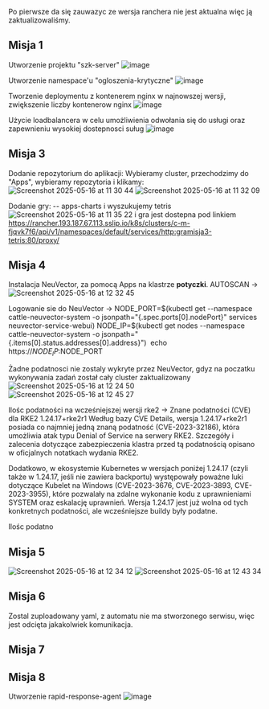 Po pierwsze da się zauwazyc ze wersja ranchera nie jest aktualna więc ją zaktualizowaliśmy.

## Misja 1
Utworzenie projektu "szk-server"
![image](https://github.com/user-attachments/assets/f89adae4-5cfa-4ea1-aae0-cee90a7eb7a3)


Utworzenie namespace'u "ogloszenia-krytyczne"
![image](https://github.com/user-attachments/assets/30d448af-36d7-46a2-a77d-24f26183207e)


Tworzenie deploymentu z kontenerem nginx w najnowszej wersji, zwiększenie liczby kontenerow nginx
![image](https://github.com/user-attachments/assets/00fefbb4-a198-4793-b8ba-f5d2b3e0447c)

Użycie loadbalancera w celu umożliwienia odwołania się do usługi oraz zapewnieniu wysokiej dostepnosci suług
![image](https://github.com/user-attachments/assets/60807293-020e-483d-9341-6059ffed84c4)


## Misja 3
  Dodanie repozytorium do aplikacji:
  Wybieramy cluster, przechodzimy do "Apps", wybieramy repozytoria i klikamy:
  ![Screenshot 2025-05-16 at 11 30 44](https://github.com/user-attachments/assets/08cefac9-338c-4b7c-b3dc-c60cd094ffa9)
  ![Screenshot 2025-05-16 at 11 32 09](https://github.com/user-attachments/assets/a5048d48-fe12-44f8-a00f-c2cce6188d3f)

  Dodanie gry:
  -- apps-charts i wyszukujemy tetris
![Screenshot 2025-05-16 at 11 35 22](https://github.com/user-attachments/assets/fc7617fe-4b4a-406b-aabf-ccba79b6bb6d)
i gra jest dostepna pod linkiem
https://rancher.193.187.67.113.sslip.io/k8s/clusters/c-m-fjqvk7f6/api/v1/namespaces/default/services/http:gramisja3-tetris:80/proxy/

## Misja 4
Instalacja NeuVector, za pomocą Apps na klastrze **potyczki**.
AUTOSCAN ->
![Screenshot 2025-05-16 at 12 32 45](https://github.com/user-attachments/assets/81bc4411-dda1-4c8c-b83f-d2aa1140ec24)

Logowanie sie do NeuVector ->
  NODE_PORT=$(kubectl get --namespace cattle-neuvector-system -o jsonpath="{.spec.ports[0].nodePort}" services neuvector-service-webui)
  NODE_IP=$(kubectl get nodes --namespace cattle-neuvector-system -o jsonpath="{.items[0].status.addresses[0].address}") 
  echo https://$NODE_IP:$NODE_PORT

Żadne podatnosci nie zostaly wykryte przez NeuVector, gdyz na poczatku wykonywania zadań został cały cluster zaktualizowany 
![Screenshot 2025-05-16 at 12 24 50](https://github.com/user-attachments/assets/079096c0-fa22-4c8e-aba0-d799668c9b97)
![Screenshot 2025-05-16 at 12 45 27](https://github.com/user-attachments/assets/a8d7f42e-2fab-4827-9edd-ad57ec698bf8)

Ilośc podatności na wcześniejszej wersji rke2 -> 
  Znane podatności (CVE) dla RKE2 1.24.17+rke2r1
Według bazy CVE Details, wersja 1.24.17+rke2r1 posiada co najmniej jedną znaną podatność (CVE-2023-32186), która umożliwia atak typu Denial of Service na serwery RKE2. Szczegóły i zalecenia dotyczące zabezpieczenia klastra przed tą podatnością opisano w oficjalnych notatkach wydania RKE2.


Dodatkowo, w ekosystemie Kubernetes w wersjach poniżej 1.24.17 (czyli także w 1.24.17, jeśli nie zawiera backportu) występowały poważne luki dotyczące Kubelet na Windows (CVE-2023-3676, CVE-2023-3893, CVE-2023-3955), które pozwalały na zdalne wykonanie kodu z uprawnieniami SYSTEM oraz eskalację uprawnień. Wersja 1.24.17 jest już wolna od tych konkretnych podatności, ale wcześniejsze buildy były podatne.

Ilośc podatno
## Misja 5
![Screenshot 2025-05-16 at 12 34 12](https://github.com/user-attachments/assets/a4f0d076-95f0-446b-845a-b87d3e0ad339)
![Screenshot 2025-05-16 at 12 43 34](https://github.com/user-attachments/assets/42542068-d126-44f5-95ab-413e8057f6bc)

## Misja 6
Zostal zuploadowany yaml, z automatu nie ma stworzonego serwisu, więc jest odcięta jakakolwiek komunikacja.

## Misja 7

## Misja 8
Utworzenie rapid-response-agent
![image](https://github.com/user-attachments/assets/1aa736ab-39ad-4df8-9873-6811cc339609)

